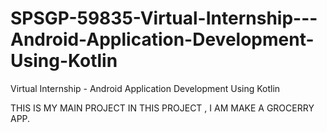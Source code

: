 # SPSGP-59835-Virtual-Internship---Android-Application-Development-Using-Kotlin
Virtual Internship - Android Application Development Using Kotlin

THIS IS  MY MAIN PROJECT IN THIS PROJECT , I AM MAKE A GROCERRY APP.

